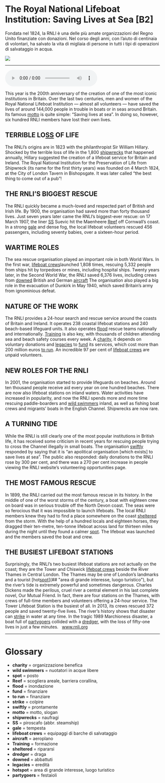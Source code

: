# The Royal National Lifeboat Institution: Saving Lives at Sea   [B2]

Fondata nel 1824, la RNLI è una delle più amate organizzazioni del Regno Unito finanziate con donazioni. Nel corso degli anni, con l’aiuto di centinaia di volontari, ha salvato la vita di migliaia di persone in tutti i tipi di operazioni di salvataggio in acqua.

![](The%20Royal%20National%20Lifeboat%20Institution%20Saving%20Lives%20at%20Sea.webp)

--------------

<div>
<audio controls autoplay>
    <source src="https:/raw.githubusercontent.com/dartie/speakup/main/2024-12/The%20Royal%20National%20Lifeboat%20Institution%20Saving%20Lives%20at%20Sea.mp3" type="audio/mpeg">
</audio>
</div>


This year is the 200th anniversary of the creation of one of the most iconic institutions in Britain. Over the last two centuries, men and women of the Royal National Lifeboat Institution — almost all volunteers — have saved the lives of around 144,000 people in trouble in boats or in seas around Britain. Its famous [motto](## "motto, slogan") is quite simple: “Saving lives at sea”. In doing so, however, six hundred RNLI members have lost their own lives.   

## TERRIBLE LO[SS](## "piroscafo (abbr. steamship)") OF LIFE
The RNLI’s origins are in 1823 with the philanthropist Sir William Hillary. Shocked by the terrible loss of life in the 1,800 [shipwrecks](## "naufragi") that happened annually, Hillary suggested the creation of a lifeboat service for Britain and Ireland. The Royal National Institution for the Preservation of Life from Shipwreck (its name for the first thirty years) was founded on 4 March 1824, at the City of London Tavern in Bishopsgate. It was later called “the best thing to come out of a pub”! 

## THE RNLI’S BIGGEST RESCUE
The RNLI quickly became a much-loved and respected part of British and Irish life. By 1900, the organisation had saved more than forty thousand lives. Just seven years later came the RNLI’s biggest-ever rescue: on 17 March 1907, the liner [SS](## "piroscafo (abbr. steamship)") Suevic hit the Maenheere [Reef](## "scogliera areale, barriera corallina,") off Cornwall’s coast. In a strong [gale](## "tempesta") and dense fog, the local lifeboat volunteers rescued 456 passengers, including seventy babies, over a sixteen-hour period. 

## WARTIME ROLES
The sea rescue organisation played an important role in both World Wars. In the first war, [lifeboat crews](## "equipaggi di barche di salvataggio")launched 1,808 times, rescuing 5,332 people from ships hit by torpedoes or mines, including hospital ships. Twenty years later, in the Second World War, the RNLI saved 6,376 lives, including crews from [downed](## "abbattuti") British and German [aircraft](## "aeroplano") The organisation also played a big role in the evacuation of Dunkirk in May 1940, which saved Britain’s army from ignominious defeat. 

## NATURE OF THE WORK
The RNLI provides a 24-hour search and rescue service around the coasts of Britain and Ireland. It operates 238 coastal lifeboat stations and 240 beach-based lifeguard units. It also operates [flood](## "inondazione") rescue teams nationally and internationally. [Training](## "formazione") is also key, with thousands of children attending sea and beach safety courses every week. A [charity](## "organizzazione benefica"), it depends on voluntary donations and [legacies](## "eredità") to [fund](## "finanziare") its services, which cost more than 200 million euros [to run](## "finanziare"). An incredible 97 per cent of [lifeboat crews](## "equipaggi di barche di salvataggio") are unpaid volunteers.   

## NEW ROLES FOR THE RNLI
In 2001, the organisation started to provide lifeguards on beaches. Around ten thousand people receive aid every year on one hundred beaches. There are now also lifeboat stations on inland waters. Water activities have increased in popularity, and now the RNLI spends more and more time rescuing paddle-boarders and [wild swimmers](## "nuotatori in acque libere") inland, as well as fishing boat crews and migrants’ boats in the English Channel. Shipwrecks are now rare.

## A TURNING TIDE
While the RNLI is still clearly one of the most popular institutions in British life, it has received some criticism in recent years for rescuing people trying to cross the Channel illegally in small boats. The organisation [swiftly](## "prontamente") responded by saying that it is “an apolitical organisation [which exists] to save lives at sea”. The public also responded: daily donations to the RNLI rose by 300 per cent, and there was a 270 per cent increase in people viewing the RNLI website’s volunteering opportunities page.   

## THE MOST FAMOUS RESCUE
In 1899, the RNLI carried out the most famous rescue in its history. In the middle of one of the worst storms of the century, a boat with eighteen crew on board was in serious trouble off the North Devon coast. The seas were so ferocious that it was impossible to launch lifeboats. The local RNLI members knew they had to find a place somewhere on the coast [sheltered](## "ripararsi") from the storm. With the help of a hundred locals and eighteen horses, they dragged their ten-metre, ten-tonne lifeboat across land for thirteen miles during the night until they found a calmer [spot](## "posto"). The lifeboat was launched and the members saved the boat and crew. 

## THE BUSIEST LIFEBOAT STATIONS
Surprisingly, the RNLI’s two busiest lifeboat stations are not actually on the coast; they are the Tower and Chiswick [lifeboat crews](## "equipaggi di barche di salvataggio") beside the River Thames in Central London. The Thames may be one of London’s landmarks and a tourist [hot[spot](## "posto")](## "area di grande interesse, luogo turistico"), but the river’s tide is extremely powerful and sometimes dangerous. Charles Dickens made the perilous, cruel river a central element in his last complete novel, Our Mutual Friend. In fact, there are four stations on the Thames, with crews of full-time members and volunteers offering a 24-hour service. The Tower Lifeboat Station is the busiest of all. In 2013, its crews rescued 372 people and saved twenty-five lives. The river’s history shows that disaster can [strike](## "colpire") in water at any time. In the tragic 1989 Marchioness disaster, a boat full of [partygoers](## "festaioli") collided with a [dredger](## "draga"), with the loss of fifty-one lives in just a few minutes.
 
www.rnli.org

--------------

<div style = "display:block; clear:both; page-break-after:always;"></div>

# Glossary
* **charity** = organizzazione benefica
* **wild swimmers** = nuotatori in acque libere
* **spot** = posto
* **Reef** = scogliera areale, barriera corallina,
* **flood** = inondazione
* **fund** = finanziare
* **to run** = finanziare
* **strike** = colpire
* **swiftly** = prontamente
* **motto** = motto, slogan
* **shipwrecks** = naufragi
* **SS** = piroscafo (abbr. steamship)
* **gale** = tempesta
* **lifeboat crews** = equipaggi di barche di salvataggio
* **aircraft** = aeroplano
* **Training** = formazione
* **sheltered** = ripararsi
* **dredger** = draga
* **downed** = abbattuti
* **legacies** = eredità
* **hotspot** = area di grande interesse, luogo turistico
* **partygoers** = festaioli
